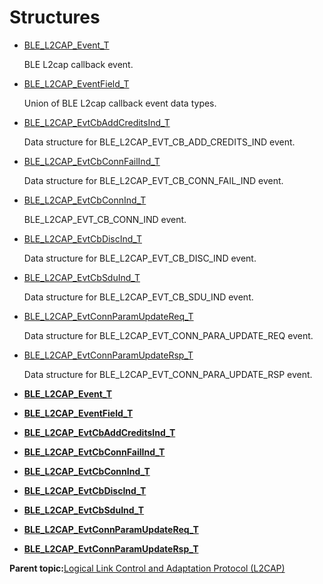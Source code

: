 # Structures

-   [BLE\_L2CAP\_Event\_T](GUID-C32B05F2-F4C5-410D-99E4-5B57FFAAC314.md)

    BLE L2cap callback event.

-   [BLE\_L2CAP\_EventField\_T](GUID-0FB34A10-3739-4D56-ACCE-171E00C9AF95.md)

    Union of BLE L2cap callback event data types.

-   [BLE\_L2CAP\_EvtCbAddCreditsInd\_T](GUID-0032E928-6491-42A7-AE71-D5100978F0FF.md)

    Data structure for BLE\_L2CAP\_EVT\_CB\_ADD\_CREDITS\_IND event.

-   [BLE\_L2CAP\_EvtCbConnFailInd\_T](GUID-B983D1FA-F401-4922-AD88-4B16DC80D90B.md)

    Data structure for BLE\_L2CAP\_EVT\_CB\_CONN\_FAIL\_IND event.

-   [BLE\_L2CAP\_EvtCbConnInd\_T](GUID-CCB775A1-6DAD-4557-86A5-F990182C48DF.md)

    BLE\_L2CAP\_EVT\_CB\_CONN\_IND event.

-   [BLE\_L2CAP\_EvtCbDiscInd\_T](GUID-3F724019-1086-44AE-B652-9F0C344CE5A4.md)

    Data structure for BLE\_L2CAP\_EVT\_CB\_DISC\_IND event.

-   [BLE\_L2CAP\_EvtCbSduInd\_T](GUID-449737F1-DD6B-42FC-899A-678331FFF309.md)

    Data structure for BLE\_L2CAP\_EVT\_CB\_SDU\_IND event.

-   [BLE\_L2CAP\_EvtConnParamUpdateReq\_T](GUID-07A95D48-6AF6-4341-9925-7130B775D353.md)

    Data structure for BLE\_L2CAP\_EVT\_CONN\_PARA\_UPDATE\_REQ event.

-   [BLE\_L2CAP\_EvtConnParamUpdateRsp\_T](GUID-BB73E763-764B-4C1E-8661-113754518D9F.md)

    Data structure for BLE\_L2CAP\_EVT\_CONN\_PARA\_UPDATE\_RSP event.


-   **[BLE\_L2CAP\_Event\_T](GUID-C32B05F2-F4C5-410D-99E4-5B57FFAAC314.md)**  

-   **[BLE\_L2CAP\_EventField\_T](GUID-0FB34A10-3739-4D56-ACCE-171E00C9AF95.md)**  

-   **[BLE\_L2CAP\_EvtCbAddCreditsInd\_T](GUID-0032E928-6491-42A7-AE71-D5100978F0FF.md)**  

-   **[BLE\_L2CAP\_EvtCbConnFailInd\_T](GUID-B983D1FA-F401-4922-AD88-4B16DC80D90B.md)**  

-   **[BLE\_L2CAP\_EvtCbConnInd\_T](GUID-CCB775A1-6DAD-4557-86A5-F990182C48DF.md)**  

-   **[BLE\_L2CAP\_EvtCbDiscInd\_T](GUID-3F724019-1086-44AE-B652-9F0C344CE5A4.md)**  

-   **[BLE\_L2CAP\_EvtCbSduInd\_T](GUID-449737F1-DD6B-42FC-899A-678331FFF309.md)**  

-   **[BLE\_L2CAP\_EvtConnParamUpdateReq\_T](GUID-07A95D48-6AF6-4341-9925-7130B775D353.md)**  

-   **[BLE\_L2CAP\_EvtConnParamUpdateRsp\_T](GUID-BB73E763-764B-4C1E-8661-113754518D9F.md)**  


**Parent topic:**[Logical Link Control and Adaptation Protocol \(L2CAP\)](GUID-AC63CD9D-49A9-43C4-9C19-26FB8461730B.md)

